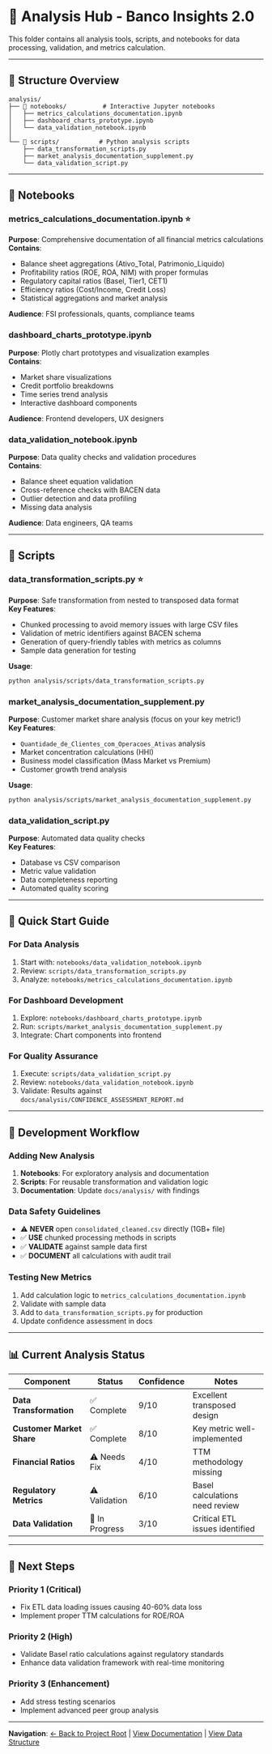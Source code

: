 # 🔬 Analysis Hub - Banco Insights 2.0

This folder contains all analysis tools, scripts, and notebooks for data processing, validation, and metrics calculation.

---

## 📁 Structure Overview

```
analysis/
├── 📓 notebooks/          # Interactive Jupyter notebooks
│   ├── metrics_calculations_documentation.ipynb
│   ├── dashboard_charts_prototype.ipynb
│   └── data_validation_notebook.ipynb
│
└── 🐍 scripts/           # Python analysis scripts
    ├── data_transformation_scripts.py
    ├── market_analysis_documentation_supplement.py
    └── data_validation_script.py
```

---

## 📓 Notebooks

### **metrics_calculations_documentation.ipynb** ⭐
**Purpose**: Comprehensive documentation of all financial metrics calculations  
**Contains**:
- Balance sheet aggregations (Ativo_Total, Patrimonio_Liquido)
- Profitability ratios (ROE, ROA, NIM) with proper formulas
- Regulatory capital ratios (Basel, Tier1, CET1)
- Efficiency ratios (Cost/Income, Credit Loss)
- Statistical aggregations and market analysis

**Audience**: FSI professionals, quants, compliance teams

### **dashboard_charts_prototype.ipynb**
**Purpose**: Plotly chart prototypes and visualization examples  
**Contains**:
- Market share visualizations
- Credit portfolio breakdowns
- Time series trend analysis
- Interactive dashboard components

**Audience**: Frontend developers, UX designers

### **data_validation_notebook.ipynb**
**Purpose**: Data quality checks and validation procedures  
**Contains**:
- Balance sheet equation validation
- Cross-reference checks with BACEN data
- Outlier detection and data profiling
- Missing data analysis

**Audience**: Data engineers, QA teams

---

## 🐍 Scripts

### **data_transformation_scripts.py** ⭐
**Purpose**: Safe transformation from nested to transposed data format  
**Key Features**:
- Chunked processing to avoid memory issues with large CSV files
- Validation of metric identifiers against BACEN schema
- Generation of query-friendly tables with metrics as columns
- Sample data generation for testing

**Usage**:
```bash
python analysis/scripts/data_transformation_scripts.py
```

### **market_analysis_documentation_supplement.py**
**Purpose**: Customer market share analysis (focus on your key metric!)  
**Key Features**:
- `Quantidade_de_Clientes_com_Operacoes_Ativas` analysis
- Market concentration calculations (HHI)
- Business model classification (Mass Market vs Premium)
- Customer growth trend analysis

**Usage**:
```bash
python analysis/scripts/market_analysis_documentation_supplement.py
```

### **data_validation_script.py**
**Purpose**: Automated data quality checks  
**Key Features**:
- Database vs CSV comparison
- Metric value validation
- Data completeness reporting
- Automated quality scoring

---

## 🎯 Quick Start Guide

### **For Data Analysis**
1. Start with: `notebooks/data_validation_notebook.ipynb`
2. Review: `scripts/data_transformation_scripts.py`
3. Analyze: `notebooks/metrics_calculations_documentation.ipynb`

### **For Dashboard Development**
1. Explore: `notebooks/dashboard_charts_prototype.ipynb`
2. Run: `scripts/market_analysis_documentation_supplement.py`
3. Integrate: Chart components into frontend

### **For Quality Assurance**
1. Execute: `scripts/data_validation_script.py`
2. Review: `notebooks/data_validation_notebook.ipynb`
3. Validate: Results against `docs/analysis/CONFIDENCE_ASSESSMENT_REPORT.md`

---

## 🔧 Development Workflow

### **Adding New Analysis**
1. **Notebooks**: For exploratory analysis and documentation
2. **Scripts**: For reusable transformation and validation logic
3. **Documentation**: Update `docs/analysis/` with findings

### **Data Safety Guidelines**
- ⚠️ **NEVER** open `consolidated_cleaned.csv` directly (1GB+ file)
- ✅ **USE** chunked processing methods in scripts
- ✅ **VALIDATE** against sample data first
- ✅ **DOCUMENT** all calculations with audit trail

### **Testing New Metrics**
1. Add calculation logic to `metrics_calculations_documentation.ipynb`
2. Validate with sample data
3. Add to `data_transformation_scripts.py` for production
4. Update confidence assessment in docs

---

## 📊 Current Analysis Status

| Component | Status | Confidence | Notes |
|-----------|--------|------------|-------|
| **Data Transformation** | ✅ Complete | 9/10 | Excellent transposed design |
| **Customer Market Share** | ✅ Complete | 8/10 | Key metric well-implemented |
| **Financial Ratios** | ⚠️ Needs Fix | 4/10 | TTM methodology missing |
| **Regulatory Metrics** | ⚠️ Validation | 6/10 | Basel calculations need review |
| **Data Validation** | 🔄 In Progress | 3/10 | Critical ETL issues identified |

---

## 🚀 Next Steps

### **Priority 1 (Critical)**
- Fix ETL data loading issues causing 40-60% data loss
- Implement proper TTM calculations for ROE/ROA

### **Priority 2 (High)**
- Validate Basel ratio calculations against regulatory standards
- Enhance data validation framework with real-time monitoring

### **Priority 3 (Enhancement)**
- Add stress testing scenarios
- Implement advanced peer group analysis

---

**Navigation**: [← Back to Project Root](../README.md) | [View Documentation](../docs/) | [View Data Structure](../data_restructured/)